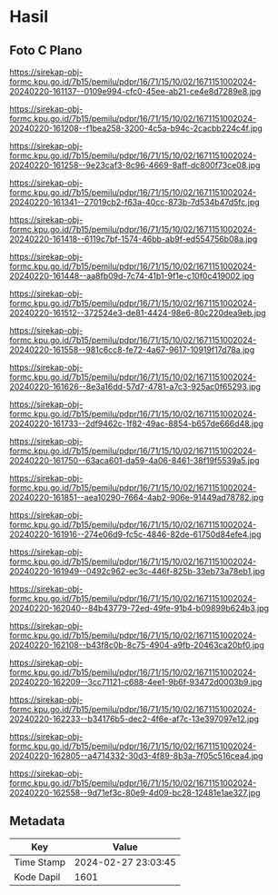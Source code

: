 # Hasil

## Foto C Plano

https://sirekap-obj-formc.kpu.go.id/7b15/pemilu/pdpr/16/71/15/10/02/1671151002024-20240220-161137--0109e994-cfc0-45ee-ab21-ce4e8d7289e8.jpg

https://sirekap-obj-formc.kpu.go.id/7b15/pemilu/pdpr/16/71/15/10/02/1671151002024-20240220-161208--f1bea258-3200-4c5a-b94c-2cacbb224c4f.jpg

https://sirekap-obj-formc.kpu.go.id/7b15/pemilu/pdpr/16/71/15/10/02/1671151002024-20240220-161258--9e23caf3-8c96-4669-8aff-dc800f73ce08.jpg

https://sirekap-obj-formc.kpu.go.id/7b15/pemilu/pdpr/16/71/15/10/02/1671151002024-20240220-161341--27019cb2-f63a-40cc-873b-7d534b47d5fc.jpg

https://sirekap-obj-formc.kpu.go.id/7b15/pemilu/pdpr/16/71/15/10/02/1671151002024-20240220-161418--6119c7bf-1574-46bb-ab9f-ed554756b08a.jpg

https://sirekap-obj-formc.kpu.go.id/7b15/pemilu/pdpr/16/71/15/10/02/1671151002024-20240220-161448--aa8fb09d-7c74-41b1-9f1e-c10f0c419002.jpg

https://sirekap-obj-formc.kpu.go.id/7b15/pemilu/pdpr/16/71/15/10/02/1671151002024-20240220-161512--372524e3-de81-4424-98e6-80c220dea9eb.jpg

https://sirekap-obj-formc.kpu.go.id/7b15/pemilu/pdpr/16/71/15/10/02/1671151002024-20240220-161558--981c6cc8-fe72-4a67-9617-10919f17d78a.jpg

https://sirekap-obj-formc.kpu.go.id/7b15/pemilu/pdpr/16/71/15/10/02/1671151002024-20240220-161626--8e3a16dd-57d7-4781-a7c3-925ac0f65293.jpg

https://sirekap-obj-formc.kpu.go.id/7b15/pemilu/pdpr/16/71/15/10/02/1671151002024-20240220-161733--2df9462c-1f82-49ac-8854-b657de666d48.jpg

https://sirekap-obj-formc.kpu.go.id/7b15/pemilu/pdpr/16/71/15/10/02/1671151002024-20240220-161750--63aca601-da59-4a06-8461-38f19f5539a5.jpg

https://sirekap-obj-formc.kpu.go.id/7b15/pemilu/pdpr/16/71/15/10/02/1671151002024-20240220-161851--aea10290-7664-4ab2-906e-91449ad78782.jpg

https://sirekap-obj-formc.kpu.go.id/7b15/pemilu/pdpr/16/71/15/10/02/1671151002024-20240220-161916--274e06d9-fc5c-4846-82de-61750d84efe4.jpg

https://sirekap-obj-formc.kpu.go.id/7b15/pemilu/pdpr/16/71/15/10/02/1671151002024-20240220-161949--0492c962-ec3c-446f-825b-33eb73a78eb1.jpg

https://sirekap-obj-formc.kpu.go.id/7b15/pemilu/pdpr/16/71/15/10/02/1671151002024-20240220-162040--84b43779-72ed-49fe-91b4-b09899b624b3.jpg

https://sirekap-obj-formc.kpu.go.id/7b15/pemilu/pdpr/16/71/15/10/02/1671151002024-20240220-162108--b43f8c0b-8c75-4904-a9fb-20463ca20bf0.jpg

https://sirekap-obj-formc.kpu.go.id/7b15/pemilu/pdpr/16/71/15/10/02/1671151002024-20240220-162209--3cc71121-c688-4ee1-9b6f-93472d0003b9.jpg

https://sirekap-obj-formc.kpu.go.id/7b15/pemilu/pdpr/16/71/15/10/02/1671151002024-20240220-162233--b34176b5-dec2-4f6e-af7c-13e397097e12.jpg

https://sirekap-obj-formc.kpu.go.id/7b15/pemilu/pdpr/16/71/15/10/02/1671151002024-20240220-162805--a4714332-30d3-4f89-8b3a-7f05c516cea4.jpg

https://sirekap-obj-formc.kpu.go.id/7b15/pemilu/pdpr/16/71/15/10/02/1671151002024-20240220-162558--9d71ef3c-80e9-4d09-bc28-12481e1ae327.jpg


## Metadata

| Key        | Value               |
| ---------- | ------------------- |
| Time Stamp | 2024-02-27 23:03:45 |
| Kode Dapil | 1601                |



